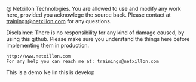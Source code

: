 
@ Netxillon Technologies. You are allowed to use and modify any work here, provided you acknowlege the source back.
Please contact at trainings@netxillon.com for any questions.

Disclaimer: There is no responsibility for any kind of damage caused, by using this github. Please make sure you understand the things here before implementing them in production.

```
http://www.netxillon.com
For any help you can reach me at: trainings@netxillon.com
```

This is a demo
Ne lin
this is develop

